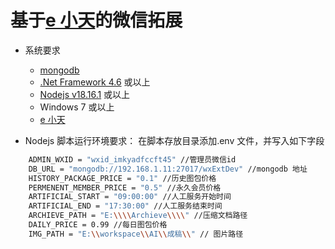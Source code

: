 # 基于[e 小天](https://www.wxext.cn/)的微信拓展

- 系统要求

  - [mongodb](https://www.mongodb.com/)
  - [.Net Framework 4.6](https://dotnet.microsoft.com/en-us/download/dotnet-framework) 或以上
  - [Nodejs v18.16.1](https://nodejs.org/) 或以上
  - Windows 7 或以上
  - [e 小天](https://www.wxext.cn/)

- Nodejs 脚本运行环境要求：
  在脚本存放目录添加.env 文件，并写入如下字段

```bash
    ADMIN_WXID = "wxid_imkyadfccft45" //管理员微信id
    DB_URL = "mongodb://192.168.1.11:27017/wxExtDev" //mongodb 地址
    HISTORY_PACKAGE_PRICE = "0.1" //历史图包价格
    PERMENENT_MEMBER_PRICE = "0.5" //永久会员价格
    ARTIFICIAL_START = "09:00:00" //人工服务开始时间
    ARTIFICIAL_END = "17:30:00" //人工服务结束时间
    ARCHIEVE_PATH = "E:\\\\Archieve\\\\" //压缩文档路径
    DAILY_PRICE = 0.99 //每日图包价格
    IMG_PATH = "E:\\workspace\\AI\\成稿\\" // 图片路径
```
